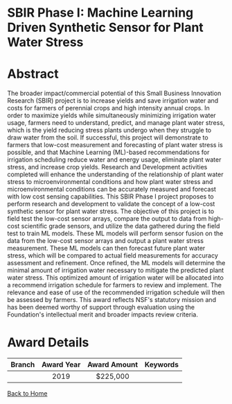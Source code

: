 
SBIR Phase I: Machine Learning Driven Synthetic Sensor for Plant Water Stress
=============================================================================

# Abstract


The broader impact/commercial potential of this Small Business Innovation Research (SBIR) project is to increase yields and save irrigation water and costs for farmers of perennial crops and high intensity annual crops. In order to maximize yields while simultaneously minimizing irrigation water usage, farmers need to understand, predict, and manage plant water stress, which is the yield reducing stress plants undergo when they struggle to draw water from the soil. If successful, this project will demonstrate to farmers that low-cost measurement and forecasting of plant water stress is possible, and that Machine Learning (ML)-based recommendations for irrigation scheduling reduce water and energy usage, eliminate plant water stress, and increase crop yields. Research and Development activities completed will enhance the understanding of the relationship of plant water stress to microenvironmental conditions and how plant water stress and microenvironmental conditions can be accurately measured and forecast with low cost sensing capabilities. This SBIR Phase I project proposes to perform research and development to validate the concept of a low-cost synthetic sensor for plant water stress. The objective of this project is to field test the low-cost sensor arrays, compare the output to data from high-cost scientific grade sensors, and utilize the data gathered during the field test to train ML models. These ML models will perform sensor fusion on the data from the low-cost sensor arrays and output a plant water stress measurement. These ML models can then forecast future plant water stress, which will be compared to actual field measurements for accuracy assessment and refinement. Once refined, the ML models will determine the minimal amount of irrigation water necessary to mitigate the predicted plant water stress. This optimized amount of irrigation water will be allocated into a recommend irrigation schedule for farmers to review and implement. The relevance and ease of use of the recommended irrigation schedule will then be assessed by farmers. This award reflects NSF's statutory mission and has been deemed worthy of support through evaluation using the Foundation's intellectual merit and broader impacts review criteria.  

# Award Details

|Branch|Award Year|Award Amount|Keywords|
| :---: | :---: | :---: | :---: |
||2019|$225,000||
  
  


[Back to Home](https://github.com/chrischow/dod_sbir_awards#439)